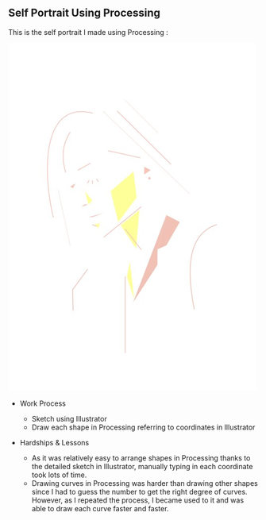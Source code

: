 ## Self Portrait Using Processing

This is the self portrait I made using Processing :

![](self_portrait.jpg)

- Work Process
  - Sketch using Illustrator
  - Draw each shape in Processing referring to coordinates in Illustrator

- Hardships & Lessons
  - As it was relatively easy to arrange shapes in Processing thanks to the detailed sketch in Illustrator, manually typing in each coordinate took lots of time.
  - Drawing curves in Processing was harder than drawing other shapes since I had to guess the number to get the right degree of curves. However, as I repeated the process, I became used to it and was able to draw each curve faster and faster.
